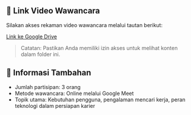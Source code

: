 ## 📁 Link Video Wawancara

Silakan akses rekaman video wawancara melalui tautan berikut:

[Link ke Google Drive](https://drive.google.com/drive/folders/1b-EOzEUpt0-VitoX1bBtRo4k0m1Rd3lH?usp=drive_link)

> Catatan: Pastikan Anda memiliki izin akses untuk melihat konten dalam folder ini.

## 📅 Informasi Tambahan

- Jumlah partisipan: 3 orang
- Metode wawancara: Online melalui Google Meet
- Topik utama: Kebutuhan pengguna, pengalaman mencari kerja, peran teknologi dalam persiapan karier

